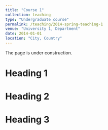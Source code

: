 ```yaml
---
title: "Course 1"
collection: teaching
type: "Undergraduate course"
permalink: /teaching/2014-spring-teaching-1
venue: "University 1, Department"
date: 2014-01-01
location: "City, Country"
---
```


The page is under construction.

Heading 1
======

Heading 2
======

Heading 3
======